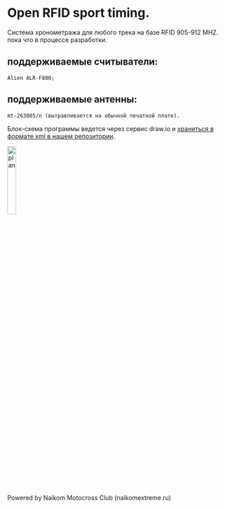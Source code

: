 # Open RFID sport timing. 

Cистема хронометража для любого трека на базе RFID 905-912 MHZ.
пока что в процессе разработки.


## поддерживаемые считыватели: 

```
Alien ALR-F800;
```

## поддерживаемые антенны:

```
mt-263005/n (вытравливается на обычной печатной плате).
```

Блок-схема программы ведется через сервис draw.io и [храниться в формате xml в нашем репозитории](https://raw.githubusercontent.com/matveynator/naikomarena/main/plan.drawio).

<img alt="plan" src="https://github.com/matveynator/naikomarena/blob/c42e613c925669d7754c3973eee3b741025077fd/plan.png" width="20%" >


Powered by Naikom Motocross Club (naikomextreme.ru)
